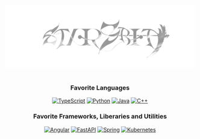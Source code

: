<section>
<a href="https://starsbit.space/" target="_blank">
    <img src="starsbit_silver.png"/>
</a>
</section>

<h1></h1>

<section>
<h3 align="center">Favorite Languages</h3>
<p align="center">
    <a href="https://www.typescriptlang.org/" target="_blank"><img alt="TypeScript" src="https://img.shields.io/badge/TypeScript-007ACC?style=for-the-badge&logo=typescript&logoColor=white" /></a>
    <a href="https://www.python.org/" target="_blank"><img alt="Python" src="https://img.shields.io/badge/Python-14354C?style=for-the-badge&logo=python&logoColor=white"/></a>
    <a href="https://www.java.com/en/" target="_blank"><img alt="Java" src="https://img.shields.io/badge/Java-ED8B00?style=for-the-badge&logo=java&logoColor=white"/></a>
    <a href="https://cplusplus.com/" target="_blank"><img alt="C++" src="https://img.shields.io/badge/c++-%2300599C.svg?style=for-the-badge&logo=c%2B%2B&logoColor=white"/></a>
</p>
<h3 align="center">Favorite Frameworks, Liberaries and Utilities</h3>
<p align="center">
    <a href="https://github.com/angular/angular" target="_blank"><img alt="Angular" src="https://img.shields.io/badge/Angular-DD0031?style=for-the-badge&logo=angular&logoColor=white"/></a>
    <a href="https://github.com/fastapi/fastapi" target="_blank"><img alt="FastAPI" src="https://img.shields.io/badge/FastAPI-009688?style=for-the-badge&logo=FastAPI&logoColor=white"/></a>
    <a href="https://github.com/spring-projects/spring-framework" target="_blank"><img alt="Spring" src="https://img.shields.io/badge/Spring-6DB33F?style=for-the-badge&logo=spring&logoColor=white"/></a>
    <a href="https://github.com/kubernetes/kubernetes" target="_blank"><img alt="Kubernetes" src="https://img.shields.io/static/v1?style=for-the-badge&message=Kubernetes&color=326CE5&logo=Kubernetes&logoColor=FFFFFF&label="/></a>
</p>

</section>
